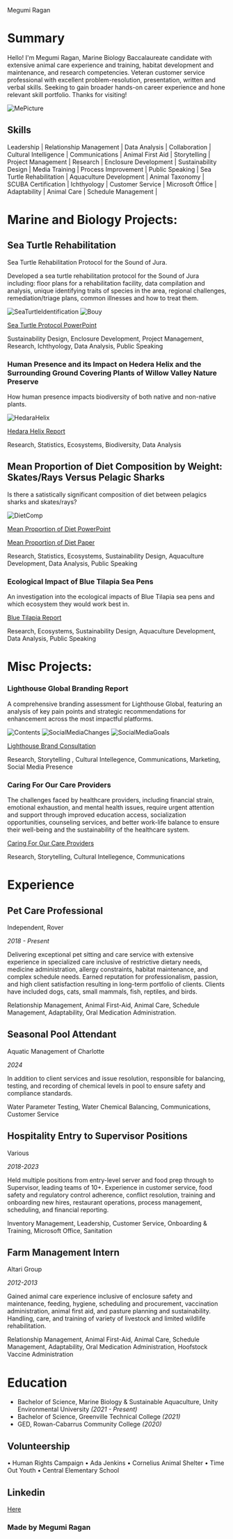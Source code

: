 Megumi Ragan
# Summary
Hello! I'm Megumi Ragan, Marine Biology Baccalaureate candidate with extensive animal care experience and training, habitat development and maintenance, and research competencies.
Veteran customer service professional with excellent problem-resolution, presentation, written and verbal skills. Seeking to gain broader hands-on career experience and hone relevant skill portfolio.
Thanks for visiting!

![MePicture](media/mepicturesmall)
 
## Skills
Leadership | Relationship Management | Data Analysis | Collaboration | Cultural Intelligence | Communications | Animal First Aid | Storytelling | Project Management | Research | Enclosure Development | Sustainability Design | Media Training | Process Improvement | Public Speaking | Sea Turtle Rehabilitation | Aquaculture Development | Animal Taxonomy | SCUBA Certification | Ichthyology | Customer Service | Microsoft Office | Adaptability | Animal Care | Schedule Management |
 
# Marine and Biology Projects:

## Sea Turtle Rehabilitation 

Sea Turtle Rehabilitation Protocol for the Sound of Jura.

Developed a sea turtle rehabilitation protocol for the Sound of Jura including: floor plans for a rehabilitation facility, data compilation and analysis, unique identifying traits of species in the area, regional challenges, remediation/triage plans, common illnesses and how to treat them.

![SeaTurtleIdentification](media/seaturtle.png)
![Bouy](media/buoy.png)

[Sea Turtle Protocol PowerPoint](https://drive.google.com/file/d/14gyb1K8SXjRLoACUXlXIzieIRvf2WWi6/view?usp=sharing)

Sustainability Design, Enclosure Development, Project Management, Research, Ichthyology, Data Analysis, Public Speaking
 
 
### Human Presence and its Impact on Hedera Helix and the Surrounding Ground Covering Plants of Willow Valley Nature Preserve

How human presence impacts biodiversity of both native and non-native plants.

![HedaraHelix](media/HedaraHelix.png)

[Hedara Helix Report](https://drive.google.com/file/d/1gyl0Iw1uQ_75L--vDyXZOvPtnAyZElaW/view?usp=sharing)

Research, Statistics, Ecosystems, Biodiversity, Data Analysis
      
 
## Mean Proportion of Diet Composition by Weight: Skates/Rays Versus Pelagic Sharks
  
Is there a satistically significant composition of diet between pelagics sharks and skates/rays?

![DietComp](media/dietcomposition.png)

[Mean Proportion of Diet PowerPoint](https://drive.google.com/file/d/1gRzSCK2oMy_IYYl3VfRlDAXe16ux05P3/view?usp=sharing)

[Mean Proportion of Diet Paper](https://drive.google.com/file/d/1X-g1nSrvupkuW9GqH7NT9Q7m9MEU5XsN/view?usp=sharing)

 Research, Statistics, Ecosystems, Sustainability Design, Aquaculture Development, Data Analysis, Public Speaking
 
### Ecological Impact of Blue Tilapia Sea Pens

 An investigation into the ecological impacts of Blue Tilapia sea pens and which ecosystem they would work best in.

[Blue Tilapia Report](https://drive.google.com/file/d/10G-SQNoskhBuubxuW9sGbFDcoWbdmcW9/view?usp=sharing)
  
 Research, Ecosystems, Sustainability Design, Aquaculture Development, Data Analysis, Public Speaking
      
#  Misc Projects: 
    

### Lighthouse Global Branding Report

A comprehensive branding assessment for Lighthouse Global, featuring an analysis of key pain points and strategic recommendations for enhancement across the most impactful platforms.

![Contents](media/lighthouseglobalcontents.png)
![SocialMediaChanges](media/socialmediachanges.png)
![SocialMediaGoals](media/goalsQ22025.png)

[Lighthouse Brand Consultation](https://drive.google.com/file/d/1VrnqNdNtx2rDqzM3aM2OVaTMXOHsNn67/view?usp=sharing)

Research, Storytelling , Cultural Intellegence, Communications, Marketing, Social Media Presence
    

### Caring For Our Care Providers
 
 The challenges faced by healthcare providers, including financial strain, emotional exhaustion, and mental health issues, require urgent attention and support through improved education access, socialization opportunities, counseling services, and better work-life balance to ensure their well-being and the sustainability of the healthcare system.

[Caring For Our Care Providers](https://drive.google.com/file/d/1rz71n59G2k9SUBPZKs7jv1pvQcG8ddy-/view?usp=sharing)
 
Research, Storytelling, Cultural Intellegence, Communications
 
# Experience 
  
## Pet Care Professional

  Independent, Rover
  
  *2018 - Present*
  
Delivering exceptional pet sitting and care service with extensive experience in specialized care inclusive of restrictive dietary needs, 
medicine administration, allergy constraints, habitat maintenance, and complex schedule needs. Earned reputation for professionalism, passion, and 
high client satisfaction resulting in long-term portfolio of clients. Clients have included dogs, cats, small mammals, fish, reptiles, and birds.

Relationship Management, Animal First-Aid, Animal Care, Schedule Management, Adaptability, Oral Medication Administration.
  
## Seasonal Pool Attendant

Aquatic Management of Charlotte

*2024*

In addition to client services and issue resolution, responsible for balancing, testing, 
and recording of chemical levels in pool to ensure safety and compliance standards.

Water Parameter Testing, Water Chemical Balancing, Communications, Customer Service

## Hospitality Entry to Supervisor Positions
 
 Various

 *2018-2023*

Held multiple positions from entry-level server and food prep through to Supervisor, leading teams of 10+.
Experience in customer service, food safety and regulatory control adherence, conflict resolution,
training and onboarding new hires, restaurant operations, process management, scheduling, and financial reporting.

Inventory Management, Leadership, Customer Service, Onboarding & Training, Microsoft Office, Sanitation

## Farm Management Intern

Altari Group

*2012-2013*

Gained animal care experience inclusive of enclosure safety and maintenance, feeding, hygiene, scheduling and procurement,
vaccination administration, animal first aid, and pasture planning and sustainability. Handling, care, and training of variety of livestock and limited wildlife rehabilitation.

Relationship Management, Animal First-Aid, Animal Care, Schedule Management, Adaptability, Oral Medication Administration, Hoofstock Vaccine Administration

# Education
- Bachelor of Science, Marine Biology & Sustainable Aquaculture, Unity Environmental University *(2021 - Present)*
- Bachelor of Science, Greenville Technical College *(2021)*
- GED, Rowan-Cabarrus Community College *(2020)*

## Volunteership
•	Human Rights Campaign
•	Ada Jenkins
•	Cornelius Animal Shelter
•	Time Out Youth
•	Central Elementary School


## Linkedin
[Here](https://www.linkedin.com/in/megumi-ragan-a67036308/)


### Made by Megumi Ragan
  
